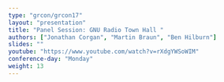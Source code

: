 ```yaml
---
type: "grcon/grcon17"
layout: "presentation"
title: "Panel Session: GNU Radio Town Hall "
authors: ["Jonathan Corgan", "Martin Braun", "Ben Hilburn"]
slides: ""
youtube: "https://www.youtube.com/watch?v=rXdgYWSoWIM"
conference-day: "Monday"
weight: 13
---
```

